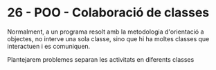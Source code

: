 # 26 - POO - Colaboració de classes

Normalment, a un programa resolt amb la metodologia d'orientació a objectes, no interve una sola classe, sino que hi ha moltes classes que interactuen i es comuniquen.

Plantejarem problemes separan les activitats en diferents classes
